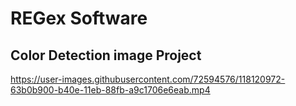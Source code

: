 # REGex Software 
## Color Detection image Project


https://user-images.githubusercontent.com/72594576/118120972-63b0b900-b40e-11eb-88fb-a9c1706e6eab.mp4

